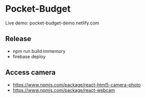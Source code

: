 # Pocket-Budget

Live demo: pocket-budget-demo.netlify.com

## Release
- npm run build:immemory
- firebase deploy

## Access camera
- https://www.npmjs.com/package/react-html5-camera-photo
- https://www.npmjs.com/package/react-webcam
